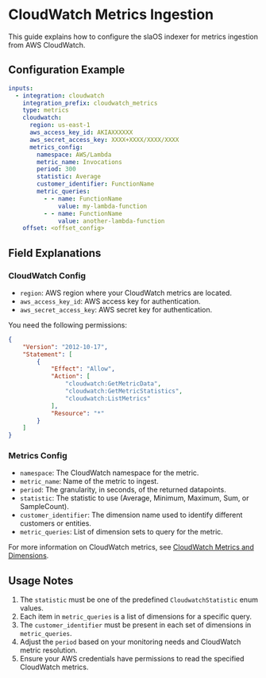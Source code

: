 # CloudWatch Metrics Ingestion

This guide explains how to configure the slaOS indexer for metrics ingestion from AWS CloudWatch.

## Configuration Example

```yaml
inputs:
  - integration: cloudwatch
    integration_prefix: cloudwatch_metrics
    type: metrics
    cloudwatch:
      region: us-east-1
      aws_access_key_id: AKIAXXXXXX
      aws_secret_access_key: XXXX+XXXX/XXXX/XXXX
      metrics_config:
        namespace: AWS/Lambda
        metric_name: Invocations
        period: 300
        statistic: Average
        customer_identifier: FunctionName
        metric_queries:
          - - name: FunctionName
              value: my-lambda-function
          - - name: FunctionName
              value: another-lambda-function
    offset: <offset_config>
```

## Field Explanations

### CloudWatch Config

- `region`: AWS region where your CloudWatch metrics are located.
- `aws_access_key_id`: AWS access key for authentication.
- `aws_secret_access_key`: AWS secret key for authentication.

You need the following permissions:
```json
{
    "Version": "2012-10-17",
    "Statement": [
        {
            "Effect": "Allow",
            "Action": [
                "cloudwatch:GetMetricData",
                "cloudwatch:GetMetricStatistics",
                "cloudwatch:ListMetrics"
            ],
            "Resource": "*"
        }
    ]
}
```

### Metrics Config

- `namespace`: The CloudWatch namespace for the metric.
- `metric_name`: Name of the metric to ingest.
- `period`: The granularity, in seconds, of the returned datapoints.
- `statistic`: The statistic to use (Average, Minimum, Maximum, Sum, or SampleCount).
- `customer_identifier`: The dimension name used to identify different customers or entities.
- `metric_queries`: List of dimension sets to query for the metric.

For more information on CloudWatch metrics, see [CloudWatch Metrics and Dimensions](https://docs.aws.amazon.com/AmazonCloudWatch/latest/monitoring/cloudwatch_concepts.html).

## Usage Notes

1. The `statistic` must be one of the predefined `CloudwatchStatistic` enum values.
2. Each item in `metric_queries` is a list of dimensions for a specific query.
3. The `customer_identifier` must be present in each set of dimensions in `metric_queries`.
4. Adjust the `period` based on your monitoring needs and CloudWatch metric resolution.
5. Ensure your AWS credentials have permissions to read the specified CloudWatch metrics.
